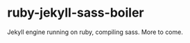 ruby-jekyll-sass-boiler
=======================

Jekyll engine running on ruby, compiling sass. More to come.